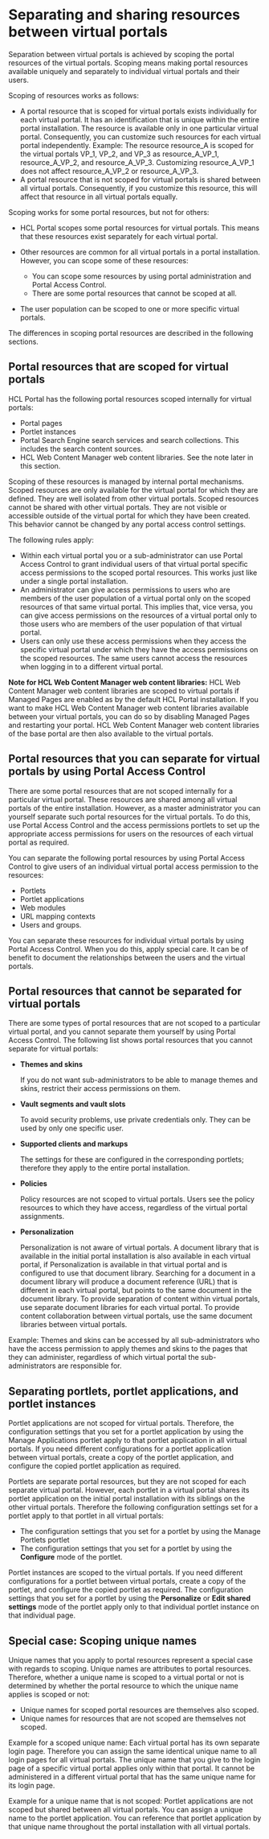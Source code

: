 # Separating and sharing resources between virtual portals

Separation between virtual portals is achieved by scoping the portal resources of the virtual portals. Scoping means making portal resources available uniquely and separately to individual virtual portals and their users.

Scoping of resources works as follows:

-   A portal resource that is scoped for virtual portals exists individually for each virtual portal. It has an identification that is unique within the entire portal installation. The resource is available only in one particular virtual portal. Consequently, you can customize such resources for each virtual portal independently. Example: The resource resource\_A is scoped for the virtual portals VP\_1, VP\_2, and VP\_3 as resource\_A\_VP\_1, resource\_A\_VP\_2, and resource\_A\_VP\_3. Customizing resource\_A\_VP\_1 does not affect resource\_A\_VP\_2 or resource\_A\_VP\_3.
-   A portal resource that is not scoped for virtual portals is shared between all virtual portals. Consequently, if you customize this resource, this will affect that resource in all virtual portals equally.

Scoping works for some portal resources, but not for others:

-   HCL Portal scopes some portal resources for virtual portals. This means that these resources exist separately for each virtual portal.
-   Other resources are common for all virtual portals in a portal installation. However, you can scope some of these resources:
    -   You can scope some resources by using portal administration and Portal Access Control.
    -   There are some portal resources that cannot be scoped at all.

-   The user population can be scoped to one or more specific virtual portals.

The differences in scoping portal resources are described in the following sections.

## Portal resources that are scoped for virtual portals

HCL Portal has the following portal resources scoped internally for virtual portals:

-   Portal pages
-   Portlet instances
-   Portal Search Engine search services and search collections. This includes the search content sources.
-   HCL Web Content Manager web content libraries. See the note later in this section.

Scoping of these resources is managed by internal portal mechanisms. Scoped resources are only available for the virtual portal for which they are defined. They are well isolated from other virtual portals. Scoped resources cannot be shared with other virtual portals. They are not visible or accessible outside of the virtual portal for which they have been created. This behavior cannot be changed by any portal access control settings.

The following rules apply:

-   Within each virtual portal you or a sub-administrator can use Portal Access Control to grant individual users of that virtual portal specific access permissions to the scoped portal resources. This works just like under a single portal installation.
-   An administrator can give access permissions to users who are members of the user population of a virtual portal only on the scoped resources of that same virtual portal. This implies that, vice versa, you can give access permissions on the resources of a virtual portal only to those users who are members of the user population of that virtual portal.
-   Users can only use these access permissions when they access the specific virtual portal under which they have the access permissions on the scoped resources. The same users cannot access the resources when logging in to a different virtual portal.

**Note for HCL Web Content Manager web content libraries:** HCL Web Content Manager web content libraries are scoped to virtual portals if Managed Pages are enabled as by the default HCL Portal installation. If you want to make HCL Web Content Manager web content libraries available between your virtual portals, you can do so by disabling Managed Pages and restarting your portal. HCL Web Content Manager web content libraries of the base portal are then also available to the virtual portals.

## Portal resources that you can separate for virtual portals by using Portal Access Control

There are some portal resources that are not scoped internally for a particular virtual portal. These resources are shared among all virtual portals of the entire installation. However, as a master administrator you can yourself separate such portal resources for the virtual portals. To do this, use Portal Access Control and the access permissions portlets to set up the appropriate access permissions for users on the resources of each virtual portal as required.

You can separate the following portal resources by using Portal Access Control to give users of an individual virtual portal access permission to the resources:

-   Portlets
-   Portlet applications
-   Web modules
-   URL mapping contexts
-   Users and groups.

You can separate these resources for individual virtual portals by using Portal Access Control. When you do this, apply special care. It can be of benefit to document the relationships between the users and the virtual portals.

## Portal resources that cannot be separated for virtual portals

There are some types of portal resources that are not scoped to a particular virtual portal, and you cannot separate them yourself by using Portal Access Control. The following list shows portal resources that you cannot separate for virtual portals:

-   **Themes and skins**

    If you do not want sub-administrators to be able to manage themes and skins, restrict their access permissions on them.

-   **Vault segments and vault slots**

    To avoid security problems, use private credentials only. They can be used by only one specific user.

-   **Supported clients and markups**

    The settings for these are configured in the corresponding portlets; therefore they apply to the entire portal installation.

-   **Policies**

    Policy resources are not scoped to virtual portals. Users see the policy resources to which they have access, regardless of the virtual portal assignments.

-   **Personalization**

    Personalization is not aware of virtual portals. A document library that is available in the initial portal installation is also available in each virtual portal, if Personalization is available in that virtual portal and is configured to use that document library. Searching for a document in a document library will produce a document reference \(URL\) that is different in each virtual portal, but points to the same document in the document library. To provide separation of content within virtual portals, use separate document libraries for each virtual portal. To provide content collaboration between virtual portals, use the same document libraries between virtual portals.


Example: Themes and skins can be accessed by all sub-administrators who have the access permission to apply themes and skins to the pages that they can administer, regardless of which virtual portal the sub-administrators are responsible for.

## Separating portlets, portlet applications, and portlet instances

Portlet applications are not scoped for virtual portals. Therefore, the configuration settings that you set for a portlet application by using the Manage Applications portlet apply to that portlet application in all virtual portals. If you need different configurations for a portlet application between virtual portals, create a copy of the portlet application, and configure the copied portlet application as required.

Portlets are separate portal resources, but they are not scoped for each separate virtual portal. However, each portlet in a virtual portal shares its portlet application on the initial portal installation with its siblings on the other virtual portals. Therefore the following configuration settings set for a portlet apply to that portlet in all virtual portals:

-   The configuration settings that you set for a portlet by using the Manage Portlets portlet
-   The configuration settings that you set for a portlet by using the **Configure** mode of the portlet.

Portlet instances are scoped to the virtual portals. If you need different configurations for a portlet between virtual portals, create a copy of the portlet, and configure the copied portlet as required. The configuration settings that you set for a portlet by using the **Personalize** or **Edit shared settings** mode of the portlet apply only to that individual portlet instance on that individual page.

## Special case: Scoping unique names

Unique names that you apply to portal resources represent a special case with regards to scoping. Unique names are attributes to portal resources. Therefore, whether a unique name is scoped to a virtual portal or not is determined by whether the portal resource to which the unique name applies is scoped or not:

-   Unique names for scoped portal resources are themselves also scoped.
-   Unique names for resources that are not scoped are themselves not scoped.

Example for a scoped unique name: Each virtual portal has its own separate login page. Therefore you can assign the same identical unique name to all login pages for all virtual portals. The unique name that you give to the login page of a specific virtual portal applies only within that portal. It cannot be administered in a different virtual portal that has the same unique name for its login page.

Example for a unique name that is not scoped: Portlet applications are not scoped but shared between all virtual portals. You can assign a unique name to the portlet application. You can reference that portlet application by that unique name throughout the portal installation with all virtual portals.

<!--
**Related information**  


[Deciding about virtual portals](../admin-system/advpuscn.md)

[Scenarios with multiple portals for your business requirements](../admin-system/advpuscn_pln.md)

[Usage scenarios for virtual portals](../admin-system/advpuscn_usage.md)

[Administering virtual portals](../admin-system/advp_adm.md) -->

